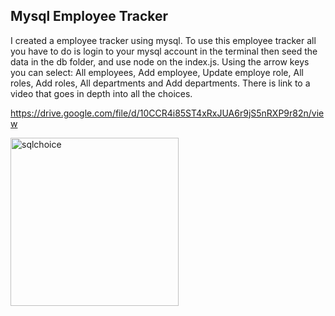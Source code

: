 ## Mysql Employee Tracker

I created a employee tracker using mysql. To use this employee tracker all you have to do is login to your mysql account in the terminal then seed the data in the db folder, and use node on the index.js. Using the arrow keys you can select: All employees, Add employee, Update employe role, All roles, Add roles, All departments and Add departments. There is link to a video that goes in depth into all the choices.

https://drive.google.com/file/d/10CCR4i85ST4xRxJUA6r9jS5nRXP9r82n/view

<img width="269" alt="sqlchoice" src="https://user-images.githubusercontent.com/112913338/215353655-103ec5bf-604f-4b9a-b2d0-d6bf993a3648.PNG">
